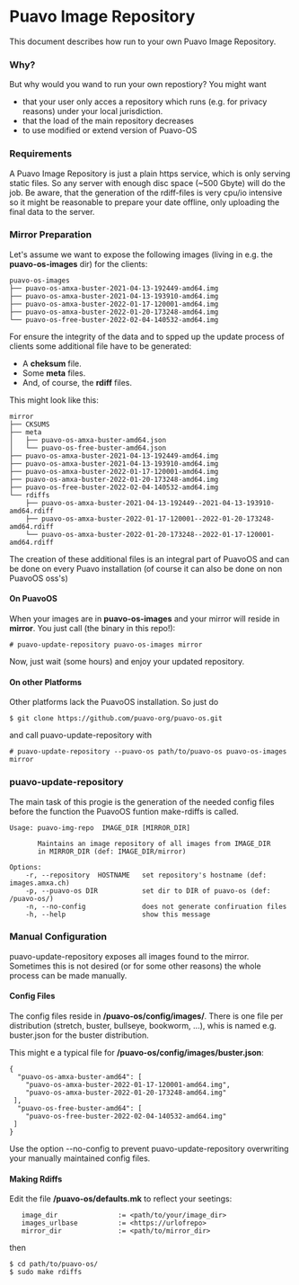 # Puavo Image Repository

This document describes how run to your own Puavo Image Repository.

### Why?
But why would you wand to run your own repostiory? You might want
* that your user only acces a repository which runs (e.g. for privacy reasons) under your local jurisdiction.
* that the load of the main repository decreases
* to use modified or extend version of Puavo-OS 

### Requirements

A Puavo Image Repository is just a plain https service, which is only serving static files. So any server with enough disc space (~500 Gbyte) will do the job. Be aware, that the generation of the rdiff-files is very cpu/io intensive so it might be reasonable to prepare your date offline, only  uploading the final data to the server.  

### Mirror Preparation

Let's assume we want to expose the following images (living in e.g. the **puavo-os-images** dir) for the clients:

```
puavo-os-images
├── puavo-os-amxa-buster-2021-04-13-192449-amd64.img
├── puavo-os-amxa-buster-2021-04-13-193910-amd64.img
├── puavo-os-amxa-buster-2022-01-17-120001-amd64.img
├── puavo-os-amxa-buster-2022-01-20-173248-amd64.img
└── puavo-os-free-buster-2022-02-04-140532-amd64.img
```
For ensure the integrity of the data and to spped up the update process of clients some additional file have to be generated:
* A **cheksum** file.
* Some  **meta** files.
* And, of course, the **rdiff** files.

This might look like this:

```
mirror
├── CKSUMS
├── meta
│   ├── puavo-os-amxa-buster-amd64.json
│   └── puavo-os-free-buster-amd64.json
├── puavo-os-amxa-buster-2021-04-13-192449-amd64.img
├── puavo-os-amxa-buster-2021-04-13-193910-amd64.img
├── puavo-os-amxa-buster-2022-01-17-120001-amd64.img
├── puavo-os-amxa-buster-2022-01-20-173248-amd64.img
├── puavo-os-free-buster-2022-02-04-140532-amd64.img
└── rdiffs
    ├── puavo-os-amxa-buster-2021-04-13-192449--2021-04-13-193910-amd64.rdiff
    ├── puavo-os-amxa-buster-2022-01-17-120001--2022-01-20-173248-amd64.rdiff
    └── puavo-os-amxa-buster-2022-01-20-173248--2022-01-17-120001-amd64.rdiff
```
The creation of these additional files is an integral part of PuavoOS and can be done on every Puavo installation (of course  it can also be done on non PuavoOS oss's)

#### On PuavoOS
When your images are in **puavo-os-images** and your mirror will reside in **mirror**. You just call (the binary in this repo!):

```
# puavo-update-repository puavo-os-images mirror
```

Now, just wait (some hours) and enjoy your updated repository.

#### On other Platforms

Other platforms lack the PuavoOS installation. So just do

```
$ git clone https://github.com/puavo-org/puavo-os.git
```

and call puavo-update-repository with

```
# puavo-update-repository --puavo-os path/to/puavo-os puavo-os-images mirror
```

### puavo-update-repository

The main task of this progie is the generation of the needed config files before the function the PuavoOS funtion make-rdiffs is called.

```
Usage: puavo-img-repo  IMAGE_DIR [MIRROR_DIR]

       Maintains an image repository of all images from IMAGE_DIR
       in MIRROR_DIR (def: IMAGE_DIR/mirror)

Options:
    -r, --repository  HOSTNAME   set repository's hostname (def: images.amxa.ch)
    -p, --puavo-os DIR           set dir to DIR of puavo-os (def: /puavo-os/)
    -n, --no-config              does not generate confiruation files
    -h, --help                   show this message

```
### Manual Configuration

puavo-update-repository exposes all images found to the mirror. Sometimes this is not desired (or for some other reasons) the whole process can be made manually.

#### Config Files

The config files reside in **/puavo-os/config/images/**. There is one file per distribution (stretch, buster, bullseye, bookworm, ...), whis is named e.g. buster.json for the buster distribution. 

This might e a typical file for **/puavo-os/config/images/buster.json**:

```
{
  "puavo-os-amxa-buster-amd64": [
    "puavo-os-amxa-buster-2022-01-17-120001-amd64.img",
    "puavo-os-amxa-buster-2022-01-20-173248-amd64.img"
 ],
  "puavo-os-free-buster-amd64": [
    "puavo-os-free-buster-2022-02-04-140532-amd64.img"
 ]
}

```
Use the option --no-config to prevent puavo-update-repository overwriting your manually maintained config files.

#### Making Rdiffs

Edit the file **/puavo-os/defaults.mk** to reflect your seetings:

```
   image_dir               := <path/to/your/image_dir>
   images_urlbase          := <https://urlofrepo>
   mirror_dir              := <path/to/mirror_dir>
```
then

```
$ cd path/to/puavo-os/
$ sudo make rdiffs
```


